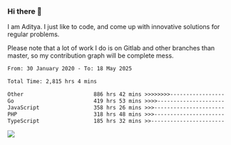 ### Hi there 👋

I am Aditya. I just like to code, and come up with innovative solutions for regular problems.

Please note that a lot of work I do is on Gitlab and other branches than master, so my contribution graph will be complete mess.

<!--START_SECTION:waka-->

```txt
From: 30 January 2020 - To: 18 May 2025

Total Time: 2,815 hrs 4 mins

Other                      886 hrs 42 mins >>>>>>>>-----------------   31.50 %
Go                         419 hrs 53 mins >>>>---------------------   14.92 %
JavaScript                 358 hrs 26 mins >>>----------------------   12.73 %
PHP                        318 hrs 48 mins >>>----------------------   11.33 %
TypeScript                 185 hrs 32 mins >>-----------------------   06.59 %
```

<!--END_SECTION:waka-->

![](https://komarev.com/ghpvc/?username=BrainBuzzer)
